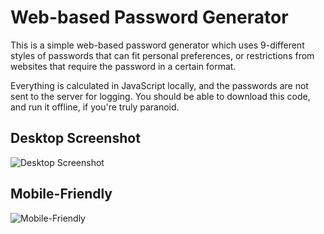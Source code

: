 # Web-based Password Generator
This is a simple web-based password generator which uses 9-different styles
of passwords that can fit personal preferences, or restrictions from
websites that require the password in a certain format.

Everything is calculated in JavaScript locally, and the passwords are not
sent to the server for logging. You should be able to download this code,
and run it offline, if you're truly paranoid.

## Desktop Screenshot
![Desktop Screenshot](https://cloud.githubusercontent.com/assets/699572/18068338/0f51a1cc-6dfe-11e6-842f-01d777538ef1.png)

## Mobile-Friendly
![Mobile-Friendly](https://cloud.githubusercontent.com/assets/699572/18068339/0f533c4e-6dfe-11e6-9e10-c7f94611b997.png)
